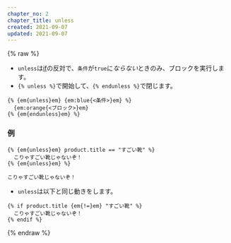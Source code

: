 ```yaml
---
chapter_no: 2
chapter_title: unless
created: 2021-09-07
updated: 2021-09-07
---
```

{% raw %}
- `unless`は[if](#if)の反対で、`条件`が`true`に*ならない*ときのみ、ブロックを実行します。
- `{% unless %}`で開始して、`{% endunless %}`で閉じます。

```syntax
{% {em{unless}em} {em:blue{<条件>}em} %}
  {em:orange{<ブロック>}em}
{% {em{endunless}em} %}
```
### 例
```:Input (product.titleの値が "すごくない靴" の場合)
{% {em{unless}em} product.title == "すごい靴" %}
  こりゃすごい靴じゃないぞ！
{% {em{unless}em} %}
```
```output:Output
こりゃすごい靴じゃないぞ！
```

- `unless`は以下と同じ動きをします。
```:Input (product.titleの値が "すごくない靴" の場合)
{% if product.title {em{!=}em} "すごい靴" %}
  こりゃすごい靴じゃないぞ！
{% endif %}
```

{% endraw %}